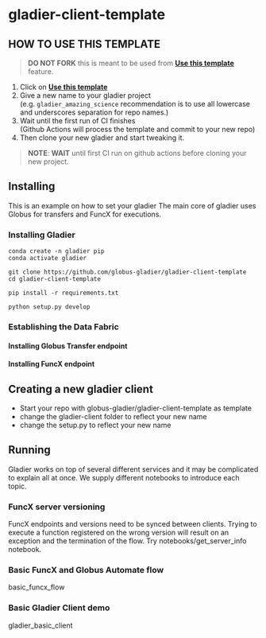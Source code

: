 # gladier-client-template



## HOW TO USE THIS TEMPLATE

> **DO NOT FORK** this is meant to be used from **[Use this template](https://github.com/globus-gladier/gladier-client-template/generate)** feature.

1. Click on **[Use this template](https://github.com/globus-gladier/gladier-client-template/generate)**
2. Give a new name to your gladier project  
   (e.g. `gladier_amazing_science` recommendation is to use all lowercase and underscores separation for repo names.)
3. Wait until the first run of CI finishes  
   (Github Actions will process the template and commit to your new repo)
4. Then clone your new gladier and start tweaking it.

> **NOTE**: **WAIT** until first CI run on github actions before cloning your new project.

## Installing

This is an example on how to set your gladier The main core of gladier uses Globus for transfers and FuncX for executions.

### Installing Gladier 

    conda create -n gladier pip
    conda activate gladier

    git clone https://github.com/globus-gladier/gladier-client-template
    cd gladier-client-template
    
    pip install -r requirements.txt

    python setup.py develop


### Establishing the Data Fabric

#### Installing Globus Transfer endpoint

#### Installing FuncX endpoint

## Creating a new gladier client

- Start your repo with globus-gladier/gladier-client-template as template
- change the gladier-client folder to reflect your new name
- change the setup.py to reflect your new name

## Running

Gladier works on top of several different services and it may be complicated to explain all at once.
We supply different notebooks to introduce each topic. 

### FuncX server versioning

FuncX endpoints and versions need to be synced between clients. Trying to execute a function registered on the wrong version will result on an exception and the termination of the flow.
Try notebooks/get_server_info notebook.

### Basic FuncX and Globus Automate flow 
basic_funcx_flow

### Basic Gladier Client demo
gladier_basic_client

